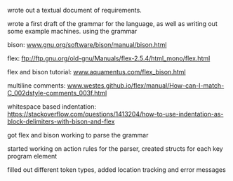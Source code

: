 wrote out a textual document of requirements.

wrote a first draft of the grammar for the language, as well as writing out some example machines. using the grammar

bison:
    www.gnu.org/software/bison/manual/bison.html

flex:
    ftp://ftp.gnu.org/old-gnu/Manuals/flex-2.5.4/html_mono/flex.html

flex and bison tutorial:
    www.aquamentus.com/flex_bison.html

multiline comments:
    www.westes.github.io/flex/manual/How-can-I-match-C_002dstyle-comments_003f.html

whitespace based indentation:
    https://stackoverflow.com/questions/1413204/how-to-use-indentation-as-block-delimiters-with-bison-and-flex

got flex and bison working to parse the grammar

started working on action rules for the parser, created structs for each key program element

filled out different token types, added location tracking and error messages